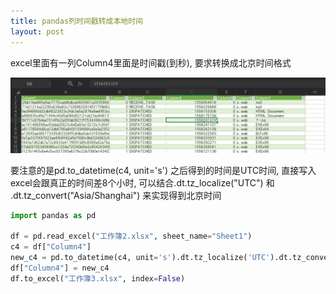 ```yaml
---
title: pandas列时间戳转成本地时间
layout: post
---
```


excel里面有一列Column4里面是时间戳(到秒), 要求转换成北京时间格式

![transfer](/img/20190510/timestamp2datetime.png)

要注意的是pd.to_datetime(c4, unit='s') 之后得到的时间是UTC时间, 直接写入excel会跟真正的时间差8个小时,
可以结合.dt.tz_localize("UTC") 和 .dt.tz_convert("Asia/Shanghai") 来实现得到北京时间

```python
import pandas as pd

df = pd.read_excel("工作簿2.xlsx", sheet_name="Sheet1")
c4 = df["Column4"]
new_c4 = pd.to_datetime(c4, unit='s').dt.tz_localize('UTC').dt.tz_convert("Asia/Shanghai")
df["Column4"] = new_c4
df.to_excel("工作簿3.xlsx", index=False)
```